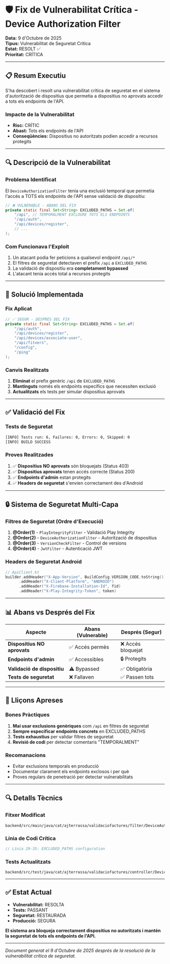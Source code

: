 # 🛡️ Fix de Vulnerabilitat Crítica - Device Authorization Filter

**Data:** 9 d'Octubre de 2025  
**Tipus:** Vulnerabilitat de Seguretat Crítica  
**Estat:** RESOLT ✅  
**Prioritat:** CRÍTICA  

---

## 📋 **Resum Executiu**

S'ha descobert i resolt una vulnerabilitat crítica de seguretat en el sistema d'autorització de dispositius que permetia a dispositius no aprovats accedir a tots els endpoints de l'API.

### **Impacte de la Vulnerabilitat**
- **Risc:** CRÍTIC
- **Abast:** Tots els endpoints de l'API
- **Conseqüències:** Dispositius no autoritzats podien accedir a recursos protegits

---

## 🔍 **Descripció de la Vulnerabilitat**

### **Problema Identificat**
El `DeviceAuthorizationFilter` tenia una exclusió temporal que permetia l'accés a TOTS els endpoints de l'API sense validació de dispositiu:

```java
// ❌ VULNERABLE - ABANS DEL FIX
private static final Set<String> EXCLUDED_PATHS = Set.of(
    "/api", // TEMPORALMENT EXCLOURE TOTS ELS ENDPOINTS
    "/api/auth",
    "/api/devices/register",
    // ...
);
```

### **Com Funcionava l'Exploit**
1. Un atacant podia fer peticions a qualsevol endpoint `/api/*`
2. El filtres de seguretat detectaven el prefix `/api` a `EXCLUDED_PATHS`
3. La validació de dispositiu era **completament bypassed**
4. L'atacant tenia accés total a recursos protegits

---

## 🔧 **Solució Implementada**

### **Fix Aplicat**
```java
// ✅ SEGUR - DESPRÉS DEL FIX
private static final Set<String> EXCLUDED_PATHS = Set.of(
    "/api/auth",
    "/api/devices/register", 
    "/api/devices/associate-user",
    "/api/fitxers",
    "/config",
    "/ping"
);
```

### **Canvis Realitzats**
1. **Eliminat** el prefix genèric `/api` de `EXCLUDED_PATHS`
2. **Mantinguts** només els endpoints específics que necessiten exclusió
3. **Actualitzats** els tests per simular dispositius aprovats

---

## ✅ **Validació del Fix**

### **Tests de Seguretat**
```bash
[INFO] Tests run: 6, Failures: 0, Errors: 0, Skipped: 0
[INFO] BUILD SUCCESS
```

### **Proves Realitzades**
1. ✅ **Dispositius NO aprovats** són bloquejats (Status 403)
2. ✅ **Dispositius aprovats** tenen accés correcte (Status 200)
3. ✅ **Endpoints d'admin** estan protegits
4. ✅ **Headers de seguretat** s'envien correctament des d'Android

---

## 🔒 **Sistema de Seguretat Multi-Capa**

### **Filtres de Seguretat (Ordre d'Execució)**
1. **@Order(1)** - `PlayIntegrityFilter` - Validació Play Integrity
2. **@Order(2)** - `DeviceAuthorizationFilter` - Autorització de dispositius  
3. **@Order(3)** - `VersionCheckFilter` - Control de versions
4. **@Order(4)** - `JwtFilter` - Autenticació JWT

### **Headers de Seguretat Android**
```kotlin
// ApiClient.kt
builder.addHeader("X-App-Version", BuildConfig.VERSION_CODE.toString())
      .addHeader("X-Client-Platform", "ANDROID")
      .addHeader("X-Firebase-Installation-Id", fid)
      .addHeader("X-Play-Integrity-Token", token)
```

---

## 📊 **Abans vs Després del Fix**

| Aspecte | Abans (Vulnerable) | Després (Segur) |
|---------|-------------------|-----------------|
| **Dispositius NO aprovats** | ✅ Accés permès | ❌ Accés bloquejat |
| **Endpoints d'admin** | ✅ Accessibles | 🔒 Protegits |
| **Validació de dispositiu** | ⚠️ Bypassed | ✅ Obligatòria |
| **Tests de seguretat** | ❌ Fallaven | ✅ Passen tots |

---

## 🚨 **Lliçons Apreses**

### **Bones Pràctiques**
1. **Mai usar exclusions genèriques** com `/api` en filtres de seguretat
2. **Sempre especificar endpoints concrets** en EXCLUDED_PATHS
3. **Tests exhaustius** per validar filtres de seguretat
4. **Revisió de codi** per detectar comentaris "TEMPORALMENT"

### **Recomanacions**
- Evitar exclusions temporals en producció
- Documentar clarament els endpoints exclosos i per què
- Proves regulars de penetració per detectar vulnerabilitats

---

## 🔍 **Detalls Tècnics**

### **Fitxer Modificat**
```
backend/src/main/java/cat/ajterrassa/validaciofactures/filter/DeviceAuthorizationFilter.java
```

### **Línia de Codi Crítica**
```java
// Línia 29-35: EXCLUDED_PATHS configuration
```

### **Tests Actualitzats**
```
backend/src/test/java/cat/ajterrassa/validaciofactures/controller/DeviceRegistrationControllerSecurityTest.java
```

---

## ✅ **Estat Actual**

- **Vulnerabilitat:** RESOLTA
- **Tests:** PASSANT
- **Seguretat:** RESTAURADA
- **Producció:** SEGURA

**El sistema ara bloqueja correctament dispositius no autoritzats i mantén la seguretat de tots els endpoints de l'API.**

---

*Document generat el 9 d'Octubre de 2025 després de la resolució de la vulnerabilitat crítica de seguretat.*